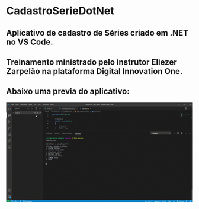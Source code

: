 # CadastroSerieDotNet

## Aplicativo de cadastro de Séries criado em .NET no VS Code.

## Treinamento ministrado pelo instrutor Eliezer Zarpelão na plataforma Digital Innovation One.

##
## Abaixo uma previa do aplicativo:
![Login](https://github.com/CarlosAlexFO/CadastroSerieDotNet/blob/main/DIO.Series/appSeries.gif)
